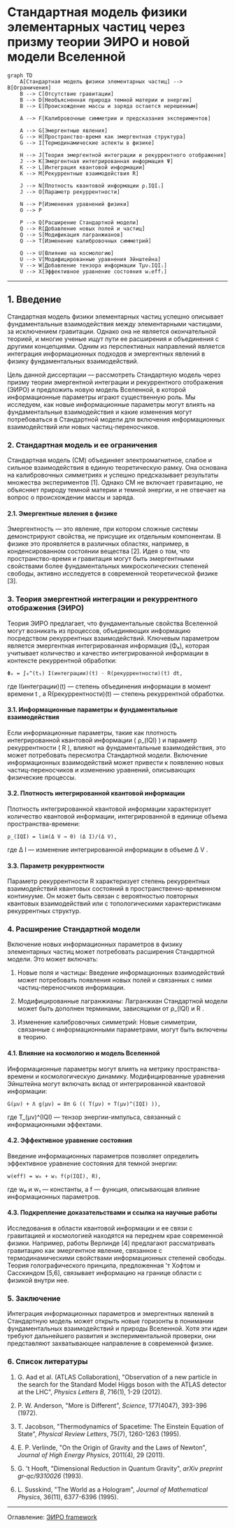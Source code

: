 # Стандартная модель физики элементарных частиц через призму теории ЭИРО и новой модели Вселенной

```mermaid
graph TD
    A[Стандартная модель физики элементарных частиц] --> B[Ограничения]
    B --> C[Отсутствие гравитации]
    B --> D[Необъясненная природа темной материи и энергии]
    B --> E[Происхождение массы и заряда остается нерешенным]
    
    A --> F[Калибровочные симметрии и предсказания экспериментов]
    
    A --> G[Эмергентные явления]
    G --> H[Пространство-время как эмергентная структура]
    G --> I[Термодинамические аспекты в физике]

    H --> J[Теория эмергентной интеграции и рекуррентного отображения]
    J --> K[Эмергентная интегрированная информация Ψ]
    K --> L[Интеграция квантовой информации]
    K --> M[Рекуррентные взаимодействия R]
    
    J --> N[Плотность квантовой информации ρ₍IQI₎]
    J --> O[Параметр рекуррентности]

    N --> P[Изменения уравнений физики]
    O --> P
    
    P --> Q[Расширение Стандартной модели]
    Q --> R[Добавление новых полей и частиц]
    Q --> S[Модификация лагранжианов]
    Q --> T[Изменение калибровочных симметрий]

    Q --> U[Влияние на космологию]
    U --> V[Модифицированные уравнения Эйнштейна]
    V --> W[Добавление тензора информации Tμν₍IQI₎]
    U --> X[Эффективное уравнение состояния w₍eff₎]
```


---

## 1. Введение

Стандартная модель физики элементарных частиц успешно описывает фундаментальные взаимодействия между элементарными частицами, за исключением гравитации. Однако она не является окончательной теорией, и многие ученые ищут пути ее расширения и объединения с другими концепциями. Одним из перспективных направлений является интеграция информационных подходов и эмергентных явлений в физику фундаментальных взаимодействий.

Цель данной диссертации — рассмотреть Стандартную модель через призму теории эмергентной интеграции и рекуррентного отображения (ЭИРО) и предложить новую модель Вселенной, в которой информационные параметры играют существенную роль. Мы исследуем, как новые информационные параметры могут влиять на фундаментальные взаимодействия и какие изменения могут потребоваться в Стандартной модели для включения информационных взаимодействий или новых частиц-переносчиков.

### 2. Стандартная модель и ее ограничения

Стандартная модель (СМ) объединяет электромагнитное, слабое и сильное взаимодействия в единую теоретическую рамку. Она основана на калибровочных симметриях и успешно предсказывает результаты множества экспериментов [1]. Однако СМ не включает гравитацию, не объясняет природу темной материи и темной энергии, и не отвечает на вопрос о происхождении массы и заряда.

#### 2.1. Эмергентные явления в физике

Эмергентность — это явление, при котором сложные системы демонстрируют свойства, не присущие их отдельным компонентам. В физике это проявляется в различных областях, например, в конденсированном состоянии вещества [2]. Идея о том, что пространство-время и гравитация могут быть эмергентными свойствами более фундаментальных микроскопических степеней свободы, активно исследуется в современной теоретической физике [3].

### 3. Теория эмергентной интеграции и рекуррентного отображения (ЭИРО)

Теория ЭИРО предлагает, что фундаментальные свойства Вселенной могут возникать из процессов, объединяющих информацию посредством рекуррентных взаимодействий. Ключевым параметром является эмергентная интегрированная информация (Φₑ), которая учитывает количество и качество интегрированной информации в контексте рекуррентной обработки:

`Φₑ = ∫₀^(t₁) I(интеграции)(t) ⋅ R(рекуррентности)(t) dt,`

где  I(интеграции)(t)  — степень объединения информации в момент времени  t , а  R(рекуррентности)(t)  — степень рекуррентной обработки.

#### 3.1. Информационные параметры и фундаментальные взаимодействия

Если информационные параметры, такие как плотность интегрированной квантовой информации ( ρ_(IQI) ) и параметр рекуррентности ( R ), влияют на фундаментальные взаимодействия, это может потребовать пересмотра Стандартной модели. Включение информационных взаимодействий может привести к появлению новых частиц-переносчиков и изменению уравнений, описывающих физические процессы.

#### 3.2. Плотность интегрированной квантовой информации

Плотность интегрированной квантовой информации характеризует количество квантовой информации, интегрированной в единице объема пространства-времени:

`ρ_(IQI) = lim(Δ V → 0) (Δ I)/(Δ V),`

где  Δ I  — изменение интегрированной информации в объеме  Δ V .

#### 3.3. Параметр рекуррентности

Параметр рекуррентности  R  характеризует степень рекуррентных взаимодействий квантовых состояний в пространственно-временном континууме. Он может быть связан с вероятностью повторных квантовых взаимодействий или с топологическими характеристиками рекуррентных структур.

### 4. Расширение Стандартной модели

Включение новых информационных параметров в физику элементарных частиц может потребовать расширения Стандартной модели. Это может включать:

1. Новые поля и частицы: Введение информационных взаимодействий может потребовать появления новых полей и связанных с ними частиц-переносчиков информации.

2. Модифицированные лагранжианы: Лагранжиан Стандартной модели может быть дополнен терминами, зависящими от  ρ_(IQI)  и  R .

3. Изменение калибровочных симметрий: Новые симметрии, связанные с информационными параметрами, могут быть включены в теорию.

#### 4.1. Влияние на космологию и модель Вселенной

Информационные параметры могут влиять на метрику пространства-времени и космологическую динамику. Модифицированные уравнения Эйнштейна могут включать вклад от интегрированной квантовой информации:

`G(μν) + Λ g(μν) = 8π G (( T(μν) + T(μν)^(IQI) )),`

где  T_(μν)^(IQI)  — тензор энергии-импульса, связанный с информационными эффектами.

#### 4.2. Эффективное уравнение состояния

Введение информационных параметров позволяет определить эффективное уравнение состояния для темной энергии:

`w(eff) = w₀ + w₁ f(ρ(IQI), R),`

где  w₀  и  w₁  — константы, а  f  — функция, описывающая влияние информационных параметров.

#### 4.3. Подкрепление доказательствами и ссылка на научные работы

Исследования в области квантовой информации и ее связи с гравитацией и космологией находятся на переднем крае современной физики. Например, работы Верлинде [4] предлагают рассматривать гравитацию как эмергентное явление, связанное с термодинамическими свойствами информационных степеней свободы. Теория голографического принципа, предложенная 'т Хофтом и Сасскиндом [5,6], связывает информацию на границе области с физикой внутри нее.

### 5. Заключение

Интеграция информационных параметров и эмергентных явлений в Стандартную модель может открыть новые горизонты в понимании фундаментальных взаимодействий и природы Вселенной. Хотя эти идеи требуют дальнейшего развития и экспериментальной проверки, они представляют захватывающее направление в современной физике.

### 6. Список литературы

1. G. Aad et al. (ATLAS Collaboration), "Observation of a new particle in the search for the Standard Model Higgs boson with the ATLAS detector at the LHC", *Physics Letters B*, 716(1), 1-29 (2012).

2. P. W. Anderson, "More is Different", *Science*, 177(4047), 393-396 (1972).

3. T. Jacobson, "Thermodynamics of Spacetime: The Einstein Equation of State", *Physical Review Letters*, 75(7), 1260-1263 (1995).

4. E. P. Verlinde, "On the Origin of Gravity and the Laws of Newton", *Journal of High Energy Physics*, 2011(4), 29 (2011).

5. G. 't Hooft, "Dimensional Reduction in Quantum Gravity", *arXiv preprint gr-qc/9310026* (1993).

6. L. Susskind, "The World as a Hologram", *Journal of Mathematical Physics*, 36(11), 6377-6396 (1995).

---



Оглавление: [ЭИРО framework](/README.md)
